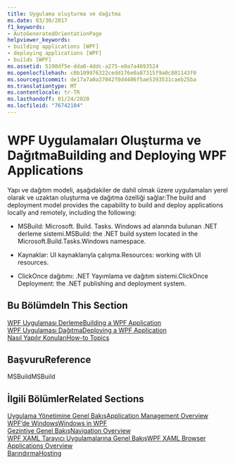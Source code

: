 ```yaml
---
title: Uygulama oluşturma ve dağıtma
ms.date: 03/30/2017
f1_keywords:
- AutoGeneratedOrientationPage
helpviewer_keywords:
- building applications [WPF]
- deploying applications [WPF]
- builds [WPF]
ms.assetid: 5198df5e-dda0-4ddc-a275-e0a7a4693524
ms.openlocfilehash: c0b109976322cedd176e0a87315f9a0c801143f0
ms.sourcegitcommit: de17a7a0a37042f0d4406f5ae5393531caeb25ba
ms.translationtype: MT
ms.contentlocale: tr-TR
ms.lasthandoff: 01/24/2020
ms.locfileid: "76742104"
---
```

# <a name="building-and-deploying-wpf-applications"></a><span data-ttu-id="5abf1-102">WPF Uygulamaları Oluşturma ve Dağıtma</span><span class="sxs-lookup"><span data-stu-id="5abf1-102">Building and Deploying WPF Applications</span></span>
<span data-ttu-id="5abf1-103">Yapı ve dağıtım modeli, aşağıdakiler de dahil olmak üzere uygulamaları yerel olarak ve uzaktan oluşturma ve dağıtma özelliği sağlar:</span><span class="sxs-lookup"><span data-stu-id="5abf1-103">The build and deployment model provides the capability to build and deploy applications locally and remotely, including the following:</span></span>  
  
- <span data-ttu-id="5abf1-104">MSBuild: Microsoft. Build. Tasks. Windows ad alanında bulunan .NET derleme sistemi.</span><span class="sxs-lookup"><span data-stu-id="5abf1-104">MSBuild: the .NET build system located in the Microsoft.Build.Tasks.Windows namespace.</span></span>  
  
- <span data-ttu-id="5abf1-105">Kaynaklar: UI kaynaklarıyla çalışma.</span><span class="sxs-lookup"><span data-stu-id="5abf1-105">Resources: working with UI resources.</span></span>  
  
- <span data-ttu-id="5abf1-106">ClickOnce dağıtımı: .NET Yayımlama ve dağıtım sistemi.</span><span class="sxs-lookup"><span data-stu-id="5abf1-106">ClickOnce Deployment: the .NET publishing and deployment system.</span></span>  
  
## <a name="in-this-section"></a><span data-ttu-id="5abf1-107">Bu Bölümde</span><span class="sxs-lookup"><span data-stu-id="5abf1-107">In This Section</span></span>  
 [<span data-ttu-id="5abf1-108">WPF Uygulaması Derleme</span><span class="sxs-lookup"><span data-stu-id="5abf1-108">Building a WPF Application</span></span>](building-a-wpf-application-wpf.md)  
 [<span data-ttu-id="5abf1-109">WPF Uygulaması Dağıtma</span><span class="sxs-lookup"><span data-stu-id="5abf1-109">Deploying a WPF Application</span></span>](deploying-a-wpf-application-wpf.md)  
 [<span data-ttu-id="5abf1-110">Nasıl Yapılır Konuları</span><span class="sxs-lookup"><span data-stu-id="5abf1-110">How-to Topics</span></span>](build-and-deploy-how-to-topics.md)  
  
## <a name="reference"></a><span data-ttu-id="5abf1-111">Başvuru</span><span class="sxs-lookup"><span data-stu-id="5abf1-111">Reference</span></span>  
 <span data-ttu-id="5abf1-112">MSBuild</span><span class="sxs-lookup"><span data-stu-id="5abf1-112">MSBuild</span></span>  
  
## <a name="related-sections"></a><span data-ttu-id="5abf1-113">İlgili Bölümler</span><span class="sxs-lookup"><span data-stu-id="5abf1-113">Related Sections</span></span>  
 [<span data-ttu-id="5abf1-114">Uygulama Yönetimine Genel Bakış</span><span class="sxs-lookup"><span data-stu-id="5abf1-114">Application Management Overview</span></span>](application-management-overview.md)  
  [<span data-ttu-id="5abf1-115">WPF’de Windows</span><span class="sxs-lookup"><span data-stu-id="5abf1-115">Windows in WPF</span></span>](windows-in-wpf-applications.md)  
  [<span data-ttu-id="5abf1-116">Gezintiye Genel Bakış</span><span class="sxs-lookup"><span data-stu-id="5abf1-116">Navigation Overview</span></span>](navigation-overview.md)  
  [<span data-ttu-id="5abf1-117">WPF XAML Tarayıcı Uygulamalarına Genel Bakış</span><span class="sxs-lookup"><span data-stu-id="5abf1-117">WPF XAML Browser Applications Overview</span></span>](wpf-xaml-browser-applications-overview.md)  
  [<span data-ttu-id="5abf1-118">Barındırma</span><span class="sxs-lookup"><span data-stu-id="5abf1-118">Hosting</span></span>](hosting-wpf-applications.md)
